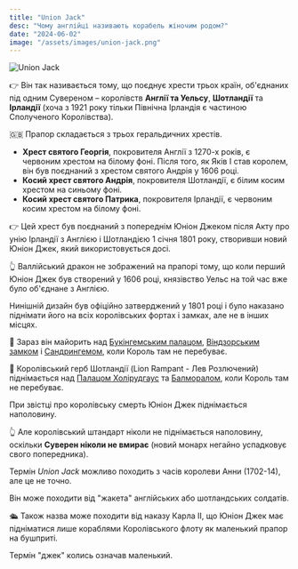 ```yaml
---
title: "Union Jack"
desc: "Чому англійці називають корабель жіночим родом?"
date: "2024-06-02"
image: "/assets/images/union-jack.png"
---
```


![Union Jack](/assets/images/union-jack.png)

👉 Він так називається тому, що поєднує хрести трьох країн, об'єднаних під одним Сувереном – королівств **Англії та Уельсу**, **Шотландії** та **Ірландії** (хоча з 1921 року тільки Північна Ірландія є частиною Сполученого Королівства).

🇬🇧 Прапор складається з трьох геральдичних хрестів.

- **Хрест святого Георгія**, покровителя Англії з 1270-х років, є червоним хрестом на білому фоні. Після того, як Яків І став королем, він був поєднаний з хрестом святого Андрія у 1606 році.
- **Косий хрест святого Андрія**, покровителя Шотландії, є білим косим хрестом на синьому фоні.
- **Косий хрест святого Патрика**, покровителя Ірландії, є червоним косим хрестом на білому фоні.

👉 Цей хрест був поєднаний з попереднім Юніон Джеком після Акту про унію Ірландії з Англією і Шотландією 1 січня 1801 року, створивши новий Юніон Джек, який використовується досі.

👆 Валлійський дракон не зображений на прапорі тому, що коли перший Юніон Джек був створений у 1606 році, князівство Уельс на той час вже було об'єднане з Англією.

Нинішній дизайн був офіційно затверджений у 1801 році і було наказано піднімати його на всіх королівських фортах і замках, але не в інших місцях.

🏰 Зараз він майорить над [Букінгемським палацом](https://www.rct.uk/visit/buckingham-palace), [Віндзорським замком](https://www.rct.uk/visit/windsor-castle) і [Сандрингемом](https://sandringhamestate.co.uk/), коли Король там не перебуває.

🦁 Королівський герб Шотландії (Lion Rampant - Лев Розлючений) піднімається над [Палацом Холірудгаус](https://www.rct.uk/visit/palace-of-holyroodhouse) та [Балморалом](https://www.balmoralcastle.com/), коли Король там не перебуває.

При звістці про королівську смерть Юніон Джек піднімається наполовину.

👆 Але королівський штандарт ніколи не піднімається наполовину, оскільки **Суверен ніколи не вмирає** (новий монарх негайно успадковує свого попередника).

Термін _Union Jack_ можливо походить з часів королеви Анни (1702-14), але це не точно.

Він може походити від "жакета" англійських або шотландських солдатів.

🛳 Також назва може походити від наказу Карла II, що Юніон Джек має підніматися лише кораблями Королівського флоту як маленький прапор на бушприті.

Термін "джек" колись означав маленький.
